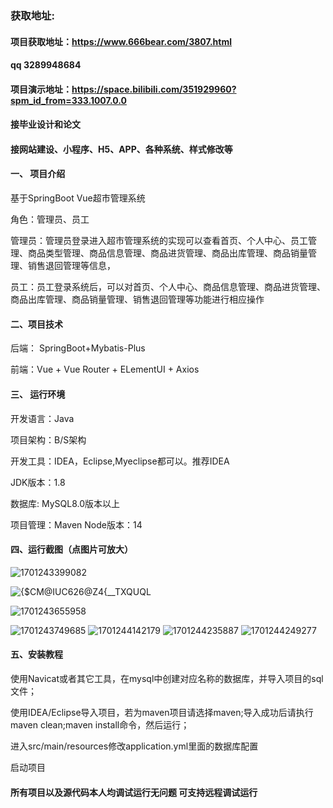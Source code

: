 ### 获取地址:
#### 项目获取地址：https://www.666bear.com/3807.html
#### qq 3289948684
#### 项目演示地址：https://space.bilibili.com/351929960?spm_id_from=333.1007.0.0
#### 接毕业设计和论文
#### 接网站建设、小程序、H5、APP、各种系统、样式修改等

#### 一、 项目介绍
基于SpringBoot Vue超市管理系统

角色：管理员、员工

管理员：管理员登录进入超市管理系统的实现可以查看首页、个人中心、员工管理、商品类型管理、商品信息管理、商品进货管理、商品出库管理、商品销量管理、销售退回管理等信息，

员工：员工登录系统后，可以对首页、个人中心、商品信息管理、商品进货管理、商品出库管理、商品销量管理、销售退回管理等功能进行相应操作

#### 二、项目技术
后端： SpringBoot+Mybatis-Plus

前端：Vue + Vue Router + ELementUI + Axios

#### 三、 运行环境
开发语言：Java

项目架构：B/S架构

开发工具：IDEA，Eclipse,Myeclipse都可以。推荐IDEA

JDK版本：1.8

数据库: MySQL8.0版本以上

项目管理：Maven
Node版本：14
#### 四、运行截图（点图片可放大）
![1701243399082](https://github.com/666bears/shopping/assets/143094776/4d7cf1d3-56d9-4d43-b7d1-67360264e973)


![{$CM@IUC626@Z4{__TXQUQL](https://github.com/666bears/shopping/assets/143094776/8ef30d6d-353d-45bd-a6fe-0b4754b45728)

![1701243655958](https://github.com/666bears/shopping/assets/143094776/de7d67b5-0d59-41a5-aaae-1125eb63d0fd)

![1701243749685](https://github.com/666bears/shopping/assets/143094776/e7b48ecf-cce1-4b76-9ea3-8f90b0a1c9ab)
![1701244142179](https://github.com/666bears/shopping/assets/143094776/654771a5-d21f-4b6c-bfb7-eee3678c6836)
![1701244235887](https://github.com/666bears/shopping/assets/143094776/e34deb7d-7326-434a-9c03-ca64c3aa4990)
![1701244249277](https://github.com/666bears/shopping/assets/143094776/f6450e0e-46dc-4a39-8472-6f997d47f9bc)


#### 五、安装教程
使用Navicat或者其它工具，在mysql中创建对应名称的数据库，并导入项目的sql文件；

使用IDEA/Eclipse导入项目，若为maven项目请选择maven;导入成功后请执行maven clean;maven install命令，然后运行；

进入src/main/resources修改application.yml里面的数据库配置

启动项目


#### 所有项目以及源代码本人均调试运行无问题 可支持远程调试运行



